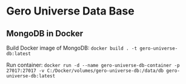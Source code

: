 # Gero Universe Data Base

## MongoDB in Docker

Build Docker image of MongoDB: `docker build . -t gero-universe-db:latest`

Run container: `docker run -d --name gero-universe-db-container -p 27017:27017 -v C:/Docker/volumes/gero-universe-db:/data/db gero-universe-db:latest`

